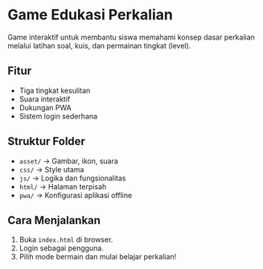 # Game Edukasi Perkalian

Game interaktif untuk membantu siswa  memahami konsep dasar perkalian melalui latihan soal, kuis, dan permainan tingkat (level).

## Fitur
- Tiga tingkat kesulitan
- Suara interaktif 
- Dukungan PWA
- Sistem login sederhana

## Struktur Folder
- `asset/` → Gambar, ikon, suara
- `css/` → Style utama
- `js/` → Logika dan fungsionalitas
- `html/` → Halaman terpisah
- `pwa/` → Konfigurasi aplikasi offline

## Cara Menjalankan
1. Buka `index.html` di browser.
2. Login sebagai pengguna.
3. Pilih mode bermain dan mulai belajar perkalian!

